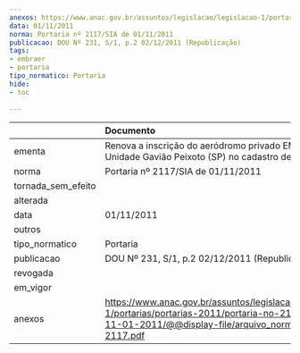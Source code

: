 ```yaml
---
anexos: https://www.anac.gov.br/assuntos/legislacao/legislacao-1/portarias/portarias-2011/portaria-no-2117-sia-de-11-01-2011/@@display-file/arquivo_norma/PA2011-2117.pdf
data: 01/11/2011
norma: Portaria nº 2117/SIA de 01/11/2011
publicacao: DOU Nº 231, S/1, p.2 02/12/2011 (Republicação)
tags:
- embraer
- portaria
tipo_normatico: Portaria
hide: 
- toc 
 
---
```


|                    | Documento                                                                                                                                                         |
|:-------------------|:------------------------------------------------------------------------------------------------------------------------------------------------------------------|
| ementa             | Renova a inscrição do aeródromo privado EMBRAER - Unidade Gavião Peixoto (SP) no cadastro de aeródromos.                                                          |
| norma              | Portaria nº 2117/SIA de 01/11/2011                                                                                                                                |
| tornada_sem_efeito |                                                                                                                                                                   |
| alterada           |                                                                                                                                                                   |
| data               | 01/11/2011                                                                                                                                                        |
| outros             |                                                                                                                                                                   |
| tipo_normatico     | Portaria                                                                                                                                                          |
| publicacao         | DOU Nº 231, S/1, p.2 02/12/2011 (Republicação)                                                                                                                    |
| revogada           |                                                                                                                                                                   |
| em_vigor           |                                                                                                                                                                   |
| anexos             | https://www.anac.gov.br/assuntos/legislacao/legislacao-1/portarias/portarias-2011/portaria-no-2117-sia-de-11-01-2011/@@display-file/arquivo_norma/PA2011-2117.pdf |